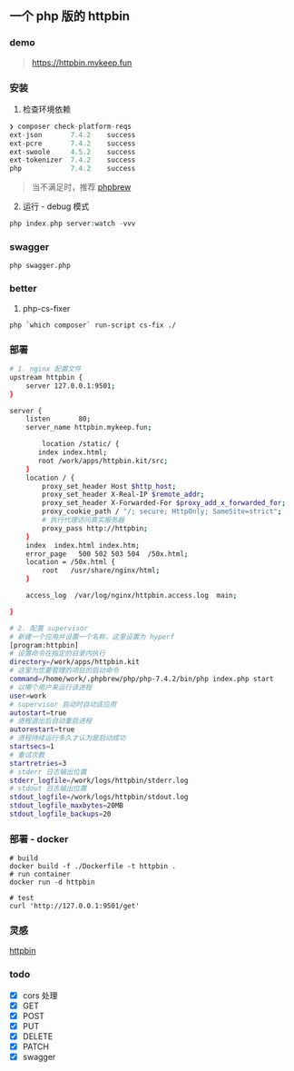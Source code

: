 ## 一个 php 版的 httpbin

### demo
> https://httpbin.mykeep.fun

### 安装
1. 检查环境依赖
```php
❯ composer check-platform-reqs
ext-json       7.4.2    success  
ext-pcre       7.4.2    success  
ext-swoole     4.5.2    success  
ext-tokenizer  7.4.2    success  
php            7.4.2    success   

```
> 当不满足时，推荐 [phpbrew](http://blog.mykeep.fun/2021/08/29/PHP-%E5%A4%9A%E7%89%88%E6%9C%AC%E7%AE%A1%E7%90%86-phpbrew/)

2. 运行 - debug 模式
```php
php index.php server:watch -vvv
```

### swagger
```phpregexp
php swagger.php
```

### better

1. php-cs-fixer
```phpregexp
php `which composer` run-script cs-fix ./
```

### 部署
```bash
# 1. nginx 配置文件
upstream httpbin {
	server 127.0.0.1:9501;
}

server {
	listen       80;
	server_name httpbin.mykeep.fun;

        location /static/ {
	   index index.html;
	   root /work/apps/httpbin.kit/src;
	}
	location / {
		proxy_set_header Host $http_host;
		proxy_set_header X-Real-IP $remote_addr;
		proxy_set_header X-Forwarded-For $proxy_add_x_forwarded_for;
		proxy_cookie_path / "/; secure; HttpOnly; SameSite=strict";
        # 执行代理访问真实服务器
		proxy_pass http://httpbin;
	}
	index  index.html index.htm;
	error_page   500 502 503 504  /50x.html;
	location = /50x.html {
		root   /usr/share/nginx/html;
	}

	access_log  /var/log/nginx/httpbin.access.log  main;

}

# 2. 配置 supervisor
# 新建一个应用并设置一个名称，这里设置为 hyperf
[program:httpbin]
# 设置命令在指定的目录内执行
directory=/work/apps/httpbin.kit
# 这里为您要管理的项目的启动命令
command=/home/work/.phpbrew/php/php-7.4.2/bin/php index.php start
# 以哪个用户来运行该进程
user=work
# supervisor 启动时自动该应用
autostart=true
# 进程退出后自动重启进程
autorestart=true
# 进程持续运行多久才认为是启动成功
startsecs=1
# 重试次数
startretries=3
# stderr 日志输出位置
stderr_logfile=/work/logs/httpbin/stderr.log
# stdout 日志输出位置
stdout_logfile=/work/logs/httpbin/stdout.log
stdout_logfile_maxbytes=20MB
stdout_logfile_backups=20

```

### 部署 - docker
```
# build 
docker build -f ./Dockerfile -t httpbin .
# run container
docker run -d httpbin

# test
curl 'http://127.0.0.1:9501/get'
```

### 灵感
[httpbin](http://httpbin.org)

### todo
- [x] cors 处理
- [x] GET
- [x] POST 
- [x] PUT 
- [x] DELETE 
- [x] PATCH 
- [x] swagger
